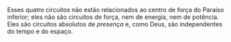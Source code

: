 ﻿Esses quatro circuitos não estão relacionados ao centro de força do Paraíso inferior; eles não são circuitos de força, nem de energia, nem de potência. Eles são circuitos absolutos de <I>presença</I> e, como Deus, são independentes do tempo e do espaço.